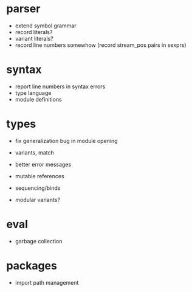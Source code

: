 

# parser

- extend symbol grammar
- record literals?
- variant literals?
- record line numbers somewhow (record stream_pos pairs in sexprs)

# syntax

- report line numbers in syntax errors
- type language
- module definitions

# types

- fix generalization bug in module opening

- variants, match
- better error messages
- mutable references
- sequencing/binds

- modular variants?

# eval

- garbage collection

# packages

- import path management

  
